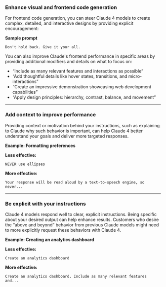 ### Enhance visual and frontend code generation

For frontend code generation, you can steer Claude 4 models to create complex, detailed, and interactive designs by providing explicit encouragement:

**Sample prompt**
```
Don't hold back. Give it your all.
```

You can also improve Claude's frontend performance in specific areas by providing additional modifiers and details on what to focus on:

*   “Include as many relevant features and interactions as possible”
*   “Add thoughtful details like hover states, transitions, and micro-interactions”
*   “Create an impressive demonstration showcasing web development capabilities”
*   “Apply design principles: hierarchy, contrast, balance, and movement”

---

### Add context to improve performance

Providing context or motivation behind your instructions, such as explaining to Claude why such behavior is important, can help Claude 4 better understand your goals and deliver more targeted responses.

**Example: Formatting preferences**

**Less effective:**
```
NEVER use ellipses
```

**More effective:**
```
Your response will be read aloud by a text-to-speech engine, so never...
```

---

### Be explicit with your instructions

Claude 4 models respond well to clear, explicit instructions. Being specific about your desired output can help enhance results. Customers who desire the “above and beyond” behavior from previous Claude models might need to more explicitly request these behaviors with Claude 4.

**Example: Creating an analytics dashboard**

**Less effective:**
```
Create an analytics dashboard
```

**More effective:**
```
Create an analytics dashboard. Include as many relevant features and...
```